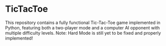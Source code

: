 # TicTacToe
 This repository contains a fully functional Tic-Tac-Toe game implemented in Python, featuring both a two-player mode and a computer AI opponent with multiple difficulty levels. Note: Hard Mode is still yet to be fixed and properly implemented!
